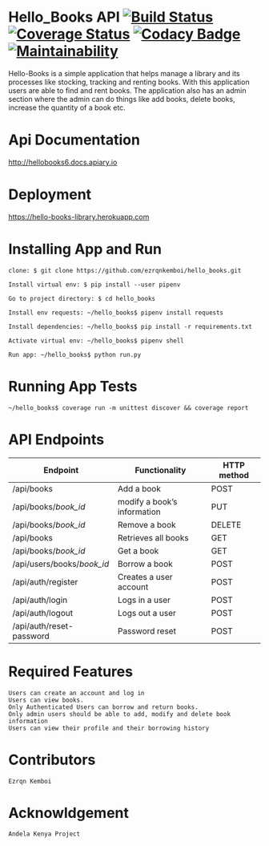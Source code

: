 # Hello_Books API    [![Build Status](https://travis-ci.org/ezrqnkemboi/hello_books.svg?branch=master)](https://travis-ci.org/ezrqnkemboi/hello_books) [![Coverage Status](https://coveralls.io/repos/github/ezrqnkemboi/hello_books/badge.svg?branch=master)](https://coveralls.io/github/ezrqnkemboi/hello_books?branch=master) [![Codacy Badge](https://api.codacy.com/project/badge/Grade/8d4476e1c37546cc8608ac5cbc290eeb)](https://www.codacy.com/app/ezrqnkemboi/hello_books?utm_source=github.com&amp;utm_medium=referral&amp;utm_content=ezrqnkemboi/hello_books&amp;utm_campaign=Badge_Grade) [![Maintainability](https://api.codeclimate.com/v1/badges/b92c5e43d5de4be7085b/maintainability)](https://codeclimate.com/github/ezrqnkemboi/hello_books/maintainability)

Hello-Books is a simple application that helps manage a library and its processes like stocking, tracking and renting books. With this application users are able to find and rent books. The application also has an admin section where the admin can do things like add books, delete books, increase the quantity of a book etc.

# Api Documentation

   http://hellobooks6.docs.apiary.io

# Deployment
   https://hello-books-library.herokuapp.com
   
# Installing App and Run

    clone: $ git clone https://github.com/ezrqnkemboi/hello_books.git
        
    Install virtual env: $ pip install --user pipenv
       
    Go to project directory: $ cd hello_books
       
    Install env requests: ~/hello_books$ pipenv install requests
       
    Install dependencies: ~/hello_books$ pip install -r requirements.txt
       
    Activate virtual env: ~/hello_books$ pipenv shell
       
    Run app: ~/hello_books$ python run.py
# Running App Tests

    ~/hello_books$ coverage run -m unittest discover && coverage report
    
# API Endpoints
|Endpoint                  | Functionality              |HTTP method 
|--------------------------|----------------------------|-------------
|/api/books                |Add a book                  |POST        
|/api/books/*book_id*       |modify a book’s information |PUT
|/api/books/*book_id*      |Remove a book               |DELETE
|/api/books                |Retrieves all books         |GET
|/api/books/*book_id*       |Get a book                  |GET
|/api/users/books/*book_id* |Borrow a book               |POST
|/api/auth/register        |Creates a user account      |POST
|/api/auth/login           |Logs in a user              |POST
|/api/auth/logout          |Logs out a user             |POST
|/api/auth/reset-password  |Password reset              |POST

# Required Features
    Users can create an account and log in
    Users can view books.
    Only Authenticated Users can borrow and return books.
    Only admin users should be able to add, modify and delete book information 
    Users can view their profile and their borrowing history

# Contributors
    Ezrqn Kemboi
# Acknowldgement
    Andela Kenya Project
    
    


